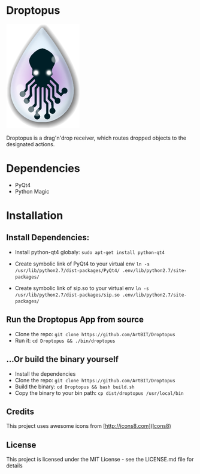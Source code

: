 # Droptopus
![Droptopus Logo](/droptopus/assets/droptopus.png)

Droptopus is a drag'n'drop receiver, which routes dropped objects to the designated actions.

# Dependencies
 - PyQt4
 - Python Magic 

# Installation

## Install Dependencies:
 - Install python-qt4 globaly:
    `sudo apt-get install python-qt4`

 - Create symbolic link of PyQt4 to your virtual env 
    `ln -s /usr/lib/python2.7/dist-packages/PyQt4/ .env/lib/python2.7/site-packages/`

 - Create symbolic link of sip.so to your virtual env
    `ln -s /usr/lib/python2.7/dist-packages/sip.so .env/lib/python2.7/site-packages/`

## Run the Droptopus App from source
 - Clone the repo:
 `git clone https://github.com/ArtBIT/Droptopus`
 - Run it:
 `cd Droptopus && ./bin/droptopus`

## ...Or build the binary yourself
 - Install the dependencies
 - Clone the repo:
 `git clone https://github.com/ArtBIT/Droptopus`
 - Build the binary:
 `cd Droptopus && bash build.sh`
 - Copy the binary to your bin path:
 `cp dist/droptopus /usr/local/bin`

## Credits

This project uses awesome icons from [http://icons8.com](Icons8)

## License

This project is licensed under the MIT License - see the LICENSE.md file for details

